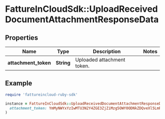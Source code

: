 # FattureInCloudSdk::UploadReceivedDocumentAttachmentResponseData

## Properties

| Name | Type | Description | Notes |
| ---- | ---- | ----------- | ----- |
| **attachment_token** | **String** | Uploaded attachment token. |  |

## Example

```ruby
require 'fattureincloud-ruby-sdk'

instance = FattureInCloudSdk::UploadReceivedDocumentAttachmentResponseData.new(
  attachment_token: YmMyNWYxYzIwMTU3N2Y4ZGE3ZjZiMzg5OWY0ODNkZDQveXl5LmRvYw
)
```

